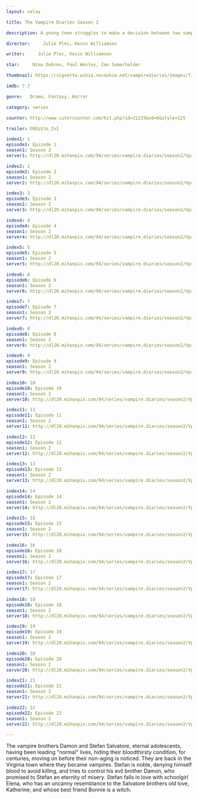 ```yaml
---
layout: selay

title: The Vampire Diaries Season 2

description: A young teen struggles to make a decision between two vampire brothers and their supernatural lives. Soon after she discovers the truth her whole world turns upside down.

director:     Julie Plec, Kevin Williamson

writer:     Julie Plec, Kevin Williamson

star:     Nina Dobrev, Paul Wesley, Ian Somerhalder

thumbnail: https://vignette.wikia.nocookie.net/vampirediaries/images/f/ff/Vampire-diaries-season-2-promo-poster-2.jpg/revision/latest/scale-to-width-down/360?cb=20100827170104

imdb: 7.7

genre:   Drama, Fantasy, Horror

category: series

counter: http://www.cutercounter.com/hit.php?id=21219&nd=6&style=125

trailer: O9DzVJo_2vI

index1: 1
episode1: Episode 1
season1: Season 2
server1: http://dl20.mihanpix.com/94/series/vampire.diaries/season2/Vpr.Dres_S02.E01.Tehmovies.com.mkv

index2: 2
episode2: Episode 2
season1: Season 2
server2: http://dl20.mihanpix.com/94/series/vampire.diaries/season2/Vpr.Dres_S02.E02.Tehmovies.com.mkv

index3: 3
episode3: Episode 3
season1: Season 2
server3: http://dl20.mihanpix.com/94/series/vampire.diaries/season2/Vpr.Dres_S02.E03.Tehmovies.com.mkv

index4: 4
episode4: Episode 4
season1: Season 2
server4: http://dl20.mihanpix.com/94/series/vampire.diaries/season2/Vpr.Dres_S02.E04.Tehmovies.com.mkv

index5: 5
episode5: Episode 5
season1: Season 2
server5: http://dl20.mihanpix.com/94/series/vampire.diaries/season2/Vpr.Dres_S02.E05.Tehmovies.com.mkv

index6: 6
episode6: Episode 6
season1: Season 2
server6: http://dl20.mihanpix.com/94/series/vampire.diaries/season2/Vpr.Dres_S02.E06.Tehmovies.com.mkv

index7: 7
episode7: Episode 7
season1: Season 2
server7: http://dl20.mihanpix.com/94/series/vampire.diaries/season2/Vpr.Dres_S02.E07.Tehmovies.com.mkv

index8: 8
episode8: Episode 8
season1: Season 2
server8: http://dl20.mihanpix.com/94/series/vampire.diaries/season2/Vpr.Dres_S02.E08.Tehmovies.com.mkv

index9: 9
episode9: Episode 9
season1: Season 2
server9: http://dl20.mihanpix.com/94/series/vampire.diaries/season2/Vpr.Dres_S02.E09.Tehmovies.com.mkv

index10: 10
episode10: Episode 10
season1: Season 2
server10: http://dl20.mihanpix.com/94/series/vampire.diaries/season2/Vpr.Dres_S02.E10.Tehmovies.com.mkv

index11: 11
episode11: Episode 11
season1: Season 2
server11: http://dl20.mihanpix.com/94/series/vampire.diaries/season2/Vpr.Dres_S02.E11.Tehmovies.com.mkv

index12: 12
episode12: Episode 12
season1: Season 2
server12: http://dl20.mihanpix.com/94/series/vampire.diaries/season2/Vpr.Dres_S02.E12.Tehmovies.com.mkv

index13: 13
episode13: Episode 13
season1: Season 2
server13: http://dl20.mihanpix.com/94/series/vampire.diaries/season2/Vpr.Dres_S02.E13.Tehmovies.com.mkv

index14: 14
episode14: Episode 14
season1: Season 2
server14: http://dl20.mihanpix.com/94/series/vampire.diaries/season2/Vpr.Dres_S02.E14.Tehmovies.com.mkv

index15: 15
episode15: Episode 15
season1: Season 2
server15: http://dl20.mihanpix.com/94/series/vampire.diaries/season2/Vpr.Dres_S02.E15.Tehmovies.com.mkv

index16: 16
episode16: Episode 16
season1: Season 2
server16: http://dl20.mihanpix.com/94/series/vampire.diaries/season2/Vpr.Dres_S02.E16.Tehmovies.com.mkv

index17: 17
episode17: Episode 17
season1: Season 2
server17: http://dl20.mihanpix.com/94/series/vampire.diaries/season2/Vpr.Dres_S02.E17.Tehmovies.com.mkv

index18: 18
episode18: Episode 18
season1: Season 2
server18: http://dl20.mihanpix.com/94/series/vampire.diaries/season2/Vpr.Dres_S02.E18.Tehmovies.com.mkv

index19: 19
episode19: Episode 19
season1: Season 2
server19: http://dl20.mihanpix.com/94/series/vampire.diaries/season2/Vpr.Dres_S02.E19.Tehmovies.com.mkv

index20: 20
episode20: Episode 20
season1: Season 2
server20: http://dl20.mihanpix.com/94/series/vampire.diaries/season2/Vpr.Dres_S02.E20.Tehmovies.com.mkv

index21: 21
episode21: Episode 21
season1: Season 2
server21: http://dl20.mihanpix.com/94/series/vampire.diaries/season2/Vpr.Dres_S02.E21.Tehmovies.com.mkv

index22: 22
episode22: Episode 22
season1: Season 2
server22: http://dl20.mihanpix.com/94/series/vampire.diaries/season2/Vpr.Dres_S02.E22.Tehmovies.com.mkv

---
```


The vampire brothers Damon and Stefan Salvatore, eternal adolescents, having been leading "normal" lives, hiding their bloodthirsty condition, for centuries, moving on before their non-aging is noticed. They are back in the Virginia town where they became vampires. Stefan is noble, denying himself blood to avoid killing, and tries to control his evil brother Damon, who promised to Stefan an eternity of misery. Stefan falls in love with schoolgirl Elena, who has an uncanny resemblance to the Salvatore brothers old love, Katherine; and whose best friend Bonnie is a witch.